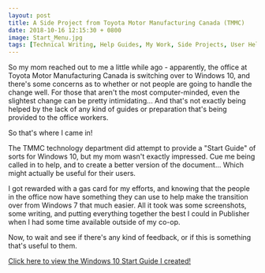 ```yaml
---
layout: post
title: A Side Project from Toyota Motor Manufacturing Canada (TMMC)
date: 2018-10-16 12:15:30 + 0800
image: Start_Menu.jpg
tags: [Technical Writing, Help Guides, My Work, Side Projects, User Help]
---
```

So my mom reached out to me a little while ago - apparently, the office at Toyota Motor Manufacturing Canada is switching over to Windows 10, and there's some concerns as to whether or not people are going to handle the change well. For those that aren't the most computer-minded, even the slightest change can be pretty intimidating... And that's not exactly being helped by the lack of any kind of guides or preparation that's being provided to the office workers.

So that's where I came in!

The TMMC technology department did attempt to provide a "Start Guide" of sorts for Windows 10, but my mom wasn't exactly impressed. Cue me being called in to help, and to create a better version of the document... Which might actually be useful for their users.

I got rewarded with a gas card for my efforts, and knowing that the people in the office now have something they can use to help make the transition over from Windows 7 that much easier. All it took was some screenshots, some writing, and putting everything together the best I could in Publisher when I had some time available outside of my co-op.

Now, to wait and see if there's any kind of feedback, or if this is something that's useful to them.

<a href="../assets/Windows 10 Start Guide.pdf"> Click here to view the Windows 10 Start Guide I created!</a>
